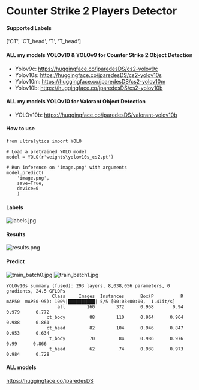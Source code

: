 # Counter Strike 2 Players Detector

#### Supported Labels
['CT', 'CT_head', 'T', 'T_head']

#### ALL my models YOLOv10 & YOLOv9 for Counter Strike 2 Object Detection
- Yolov9c: https://huggingface.co/jparedesDS/cs2-yolov9c
- Yolov10s: https://huggingface.co/jparedesDS/cs2-yolov10s
- Yolov10m: https://huggingface.co/jparedesDS/cs2-yolov10m
- Yolov10b: https://huggingface.co/jparedesDS/cs2-yolov10b

#### ALL my models YOLOv10 for Valorant Object Detection
- YOLOv10b: https://huggingface.co/jparedesDS/valorant-yolov10b

#### How to use
```
from ultralytics import YOLO

# Load a pretrained YOLO model
model = YOLO(r'weights\yolov10s_cs2.pt')

# Run inference on 'image.png' with arguments
model.predict(
    'image.png',
    save=True,
    device=0
    )
```

#### Labels
![labels.jpg](https://cdn-uploads.huggingface.co/production/uploads/62e1c9b42e4cab6e39dafc97/KRuK-Y9uEP2Hwat5ojD1E.jpeg)
#### Results
![results.png](https://cdn-uploads.huggingface.co/production/uploads/62e1c9b42e4cab6e39dafc97/-DOb5ZmGoI_vXs7zgtFMP.png)
#### Predict
![train_batch0.jpg](https://cdn-uploads.huggingface.co/production/uploads/62e1c9b42e4cab6e39dafc97/Ie7m1EQosL87TbN_UoS-0.jpeg)
![train_batch1.jpg](https://cdn-uploads.huggingface.co/production/uploads/62e1c9b42e4cab6e39dafc97/Lr3solcPWqHrdMvQ0hBX9.jpeg)
```
YOLOv10s summary (fused): 293 layers, 8,038,056 parameters, 0 gradients, 24.5 GFLOPs
                 Class     Images  Instances      Box(P          R      mAP50  mAP50-95): 100%|██████████| 5/5 [00:03<00:00,  1.41it/s]
                   all        160        372      0.958       0.94      0.979      0.772
               ct_body         88        110      0.964      0.964      0.988      0.861
               ct_head         82        104      0.946      0.847      0.953      0.634
                t_body         70         84      0.986      0.976       0.99      0.866
                t_head         62         74      0.938      0.973      0.984      0.728
```

#### ALL models
https://huggingface.co/jparedesDS
